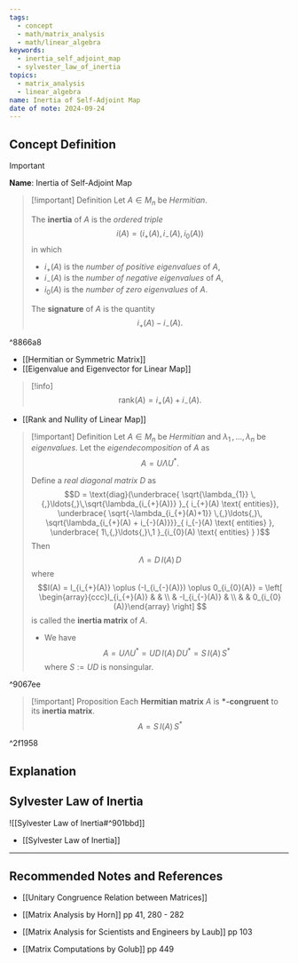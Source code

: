 ```yaml
---
tags:
  - concept
  - math/matrix_analysis
  - math/linear_algebra
keywords:
  - inertia_self_adjoint_map
  - sylvester_law_of_inertia
topics:
  - matrix_analysis
  - linear_algebra
name: Inertia of Self-Adjoint Map
date of note: 2024-09-24
---
```


## Concept Definition

>[!important]
>**Name**: Inertia of Self-Adjoint Map

>[!important] Definition
>Let $A\in M_{n}$ be *Hermitian*.
>
>The **inertia** of $A$ is the *ordered triple* $$i(A) = \left(i_{+}(A), i_{-}(A), i_{0}(A)\right)$$ in which 
>- $i_{+}(A)$ is the *number of positive eigenvalues* of $A$,
>- $i_{-}(A)$ is the *number of negative eigenvalues* of $A$,
>- $i_{0}(A)$ is the *number of zero eigenvalues* of $A$.
>  
>The **signature** of $A$ is the quantity $$i_{+}(A) - i_{-}(A).$$  

^8866a8

- [[Hermitian or Symmetric Matrix]]
- [[Eigenvalue and Eigenvector for Linear Map]]

>[!info]
>$$\text{rank}(A) = i_{+}(A) + i_{-}(A).$$

- [[Rank and Nullity of Linear Map]]

>[!important] Definition
>Let $A\in M_{n}$ be *Hermitian* and $\lambda_{1}\,{,}\ldots{,}\,\lambda_{n}$ be *eigenvalues*. Let the *eigendecomposition* of $A$ as $$A = U\Lambda U^{*}.$$
>
>Define a *real diagonal matrix* $D$ as
>$$D = \text{diag}(\underbrace{ \sqrt{\lambda_{1}} \,{,}\ldots{,}\,\sqrt{\lambda_{i_{+}(A)}} }_{ i_{+}(A)  \text{ entities}}, \underbrace{ \sqrt{-\lambda_{i_{+}(A)+1}} \,{,}\ldots{,}\, \sqrt{\lambda_{i_{+}(A) + i_{-}(A)}}}_{ i_{-}(A) \text{ entities} }, \underbrace{ 1\,{,}\ldots{,}\,1 }_{i_{0}(A) \text{ entities} } )$$
>Then $$\Lambda = D\,I(A)\,D$$ where $$I(A) = I_{i_{+}(A)} \oplus (-I_{i_{-}(A)}) \oplus 0_{i_{0}(A)} = \left[ \begin{array}{ccc}I_{i_{+}(A)} &  & \\ & -I_{i_{-}(A)} & \\ & & 0_{i_{0}(A)}\end{array} \right] $$ is called the **inertia matrix** of $A$.
>- We have $$A = U\Lambda U^{*} =  U  D\,I(A)\,D U^{*} = S\,I(A)\,S^{*}$$ where $S:= UD$ is nonsingular.

^9067ee


>[!important] Proposition
>Each **Hermitian matrix** $A$ is **$*$-congruent** to its **inertia matrix**.
>$$A = S\,I(A)\,S^{*}$$

^2f1958


## Explanation




## Sylvester Law of Inertia

![[Sylvester Law of Inertia#^901bbd]]

- [[Sylvester Law of Inertia]]



-----------
##  Recommended Notes and References


- [[Unitary Congruence Relation between Matrices]]






- [[Matrix Analysis by Horn]] pp 41, 280 - 282
- [[Matrix Analysis for Scientists and Engineers by Laub]] pp 103
- [[Matrix Computations by Golub]] pp 449